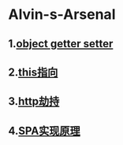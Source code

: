 # Alvin-s-Arsenal
## 1.[object getter setter](https://zhuanlan.zhihu.com/p/25672454)
## 2.[this指向](https://www.cnblogs.com/dongcanliang/p/7054176.html)
## 3.[http劫持](https://www.zhihu.com/question/35720092/answer/523563873)
## 4.[SPA实现原理](https://github.com/youngwind/blog/issues/109)
